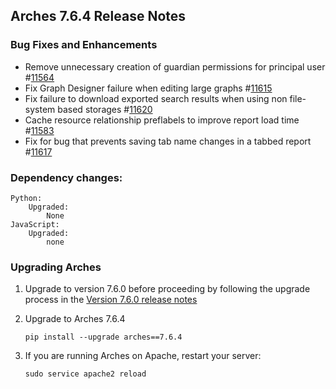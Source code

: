 ## Arches 7.6.4 Release Notes

### Bug Fixes and Enhancements

-   Remove unnecessary creation of guardian permissions for principal user #[11564](https://github.com/archesproject/arches/issues/11564)
-   Fix Graph Designer failure when editing large graphs #[11615](https://github.com/archesproject/arches/issues/11615)
-   Fix failure to download exported search results when using non file-system based storages #[11620](https://github.com/archesproject/arches/issues/11620)
- Cache resource relationship preflabels to improve report load time #[11583](https://github.com/archesproject/arches/issues/11583)
- Fix for bug that prevents saving tab name changes in a tabbed report #[11617](https://github.com/archesproject/arches/issues/11617) 

### Dependency changes:

```
Python:
    Upgraded:
        None
JavaScript:
    Upgraded:
        none
```

### Upgrading Arches

1. Upgrade to version 7.6.0 before proceeding by following the upgrade process in the [Version 7.6.0 release notes](https://github.com/archesproject/arches/blob/dev/7.6.x/releases/7.6.0.md)

2. Upgrade to Arches 7.6.4

    ```
    pip install --upgrade arches==7.6.4
    ```

3. If you are running Arches on Apache, restart your server:
    ```
    sudo service apache2 reload
    ```
